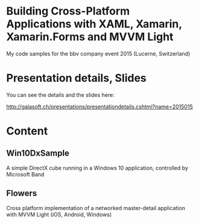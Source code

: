 # Building Cross-Platform Applications with XAML, Xamarin, Xamarin.Forms and MVVM Light

My code samples for the bbv company event 2015 (Lucerne, Switzerland)

# Presentation details, Slides

You can see the details and the slides here:

http://galasoft.ch/presentations/presentationdetails.cshtml?name=2015015

# Content

## Win10DxSample

A simple DirectX cube running in a Windows 10 application, controlled by Microsoft Band

## Flowers

Cross platform implementation of a networked master-detail application with MVVM Light (iOS, Android, Windows)  
